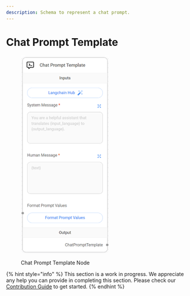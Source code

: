 ```yaml
---
description: Schema to represent a chat prompt.
---
```


# Chat Prompt Template

<figure><img src="../../../.gitbook/assets/image (14) (1).png" alt="" width="239"><figcaption><p>Chat Prompt Template Node</p></figcaption></figure>

{% hint style="info" %}
This section is a work in progress. We appreciate any help you can provide in completing this section. Please check our [Contribution Guide](../../../contributing/) to get started.
{% endhint %}
